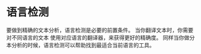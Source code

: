 # 语言检测
 要做到精确的文本分析，语言检测是必要的前置条件。 当你翻译文本时，你需要对不同语言的文本 使用对应语言的翻译器，来获得更好的精确度。 同样当你做分本分析的时候，语言检测可以帮助找到最适合当前语言的工具。